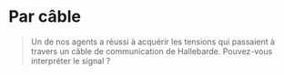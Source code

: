 # Par câble

> Un de nos agents a réussi à acquérir les tensions qui passaient à travers un câble de communication de Hallebarde. Pouvez-vous interpréter le signal ?